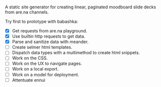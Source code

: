 A static site generator for creating linear, paginated moodboard slide decks from are.na channels.

Try first to prototype with babashka:

- [x] Get requests from are.na playground.
- [x] Use builtin http requests to get data.
- [x] Parse and sanitize data with meander.
- [ ] Create selmer html templates.
- [ ] Dispatch data types with a multimethod to create html snippets.
- [ ] Work on the CSS.
- [ ] Work on the UX to navigate pages.
- [ ] Work on a local export.
- [ ] Work on a model for deployment.
- [ ] Attentuate ennui
